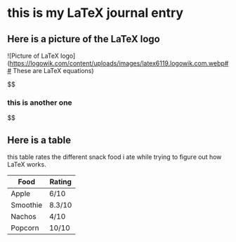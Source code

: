 # this is my LaTeX journal entry



## Here is a picture of the LaTeX logo

![Picture of LaTeX logo](https://logowik.com/content/uploads/images/latex6119.logowik.com.webp## These are LaTeX equations)

$$

### this is another one

$$

## Here is a table

this table rates the different snack food i ate while trying to figure out how LaTeX works.

| Food | Rating |
| ---- | ----- |
| Apple | 6/10 |
| Smoothie | 8.3/10 |
| Nachos | 4/10 |
| Popcorn | 10/10 |



